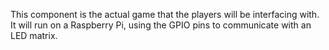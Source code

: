 
This component is the actual game that the players will be interfacing with. It
will run on a Raspberry Pi, using the GPIO pins to communicate with an LED
matrix.
